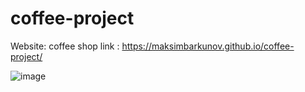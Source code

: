 # coffee-project
Website: coffee shop
link : https://maksimbarkunov.github.io/coffee-project/

![image](https://github.com/MaksimBarkunov/coffee-project/assets/152010705/4b995072-6746-4a24-b984-7fdc0e731ddb)
